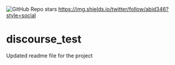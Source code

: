 ![GitHub Repo stars](https://img.shields.io/github/stars/abidiqbal3/discourse_test?style=for-the-badge)
https://img.shields.io/twitter/follow/abid346?style=social
# discourse_test
Updated readme file for the project
